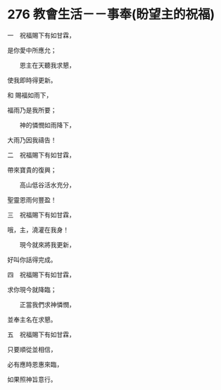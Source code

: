 # 276 教會生活－－事奉(盼望主的祝福)

一　祝福賜下有如甘霖，

是你愛中所應允；

　　恩主在天聽我求懇，

使我即時得更新。

和 賜福如雨下，

福雨乃是我所要；

　　神的憐憫如雨降下，

大雨乃因我禱告！

二　祝福賜下有如甘霖，

帶來寶貴的復興；

　　高山低谷活水充分，

聖靈恩雨何豐盈！

三　祝福賜下有如甘霖，

哦，主，澆灌在我身！

　　現今就來將我更新，

好叫你話得完成。

四　祝福賜下有如甘霖，

求你現今就降臨；

　　正當我們求神憐憫，

並奉主名在求懇。

五　祝福賜下有如甘霖，

只要順從並相信，

必有應時恩惠來臨，

如果照神旨意行。

